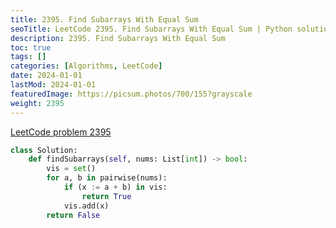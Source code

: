 ```yaml
---
title: 2395. Find Subarrays With Equal Sum
seoTitle: LeetCode 2395. Find Subarrays With Equal Sum | Python solution and explanation
description: 2395. Find Subarrays With Equal Sum
toc: true
tags: []
categories: [Algorithms, LeetCode]
date: 2024-01-01
lastMod: 2024-01-01
featuredImage: https://picsum.photos/700/155?grayscale
weight: 2395
---
```


[LeetCode problem 2395](https://leetcode.com/problems/find-subarrays-with-equal-sum/)

```python
class Solution:
    def findSubarrays(self, nums: List[int]) -> bool:
        vis = set()
        for a, b in pairwise(nums):
            if (x := a + b) in vis:
                return True
            vis.add(x)
        return False

```